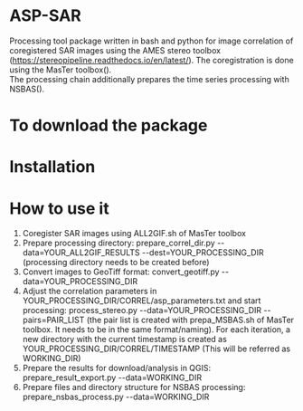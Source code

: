 # ASP-SAR

Processing tool package written in bash and python for image correlation of coregistered SAR images using the AMES stereo toolbox (https://stereopipeline.readthedocs.io/en/latest/). The coregistration is done using the MasTer toolbox().\
The processing chain additionally prepares the time series processing with NSBAS().

# To download the package

# Installation

# How to use it
1. Coregister SAR images using ALL2GIF.sh of MasTer toolbox
2. Prepare processing directory: prepare_correl_dir.py --data=YOUR_ALL2GIF_RESULTS --dest=YOUR_PROCESSING_DIR (processing directory needs to be created before)
3. Convert images to GeoTiff format: convert_geotiff.py --data=YOUR_PROCESSING_DIR
4. Adjust the correlation parameters in YOUR_PROCESSING_DIR/CORREL/asp_parameters.txt and start processing: process_stereo.py --data=YOUR_PROCESSING_DIR --pairs=PAIR_LIST (the pair list is created with prepa_MSBAS.sh of MasTer toolbox. It needs to be in the same format/naming). For each iteration, a new directory with the current timestamp is created as YOUR_PROCESSING_DIR/CORREL/TIMESTAMP (This will be referred as WORKING_DIR)
5. Prepare the results for download/analysis in QGIS: prepare_result_export.py --data=WORKING_DIR
6. Prepare files and directory structure for NSBAS processing: prepare_nsbas_process.py --data=WORKING_DIR

